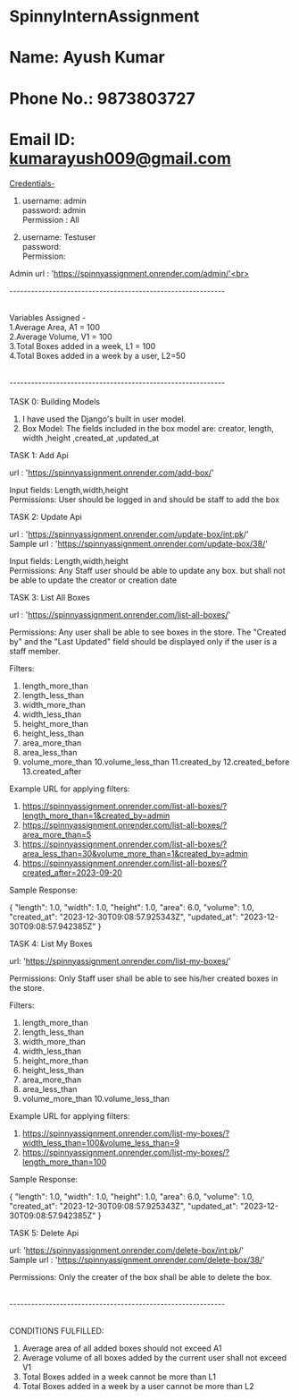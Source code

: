 # SpinnyInternAssignment
# Name: Ayush Kumar
# Phone No.: 9873803727
# Email ID: kumarayush009@gmail.com

<u>Credentials-</u>

1. username: admin <br>
password: admin<br>
Permission : All

2. username: Testuser <br>
password: <br>
Permission: <br>

Admin url : 'https://spinnyassignment.onrender.com/admin/'<br><br>

------------------------------------------------------------<br><br>

Variables Assigned -<br>
1.Average Area, A1 = 100 <br>
2.Average Volume, V1 = 100 <br>
3.Total Boxes added in a week, L1 = 100 <br>
4.Total Boxes added in a week by a user, L2=50 <br><br>

------------------------------------------------------------<br><br>
TASK 0: Building Models
1) I have used the Django's built in user model.
2) Box Model:
   The fields included in the box model are:
   creator, length, width ,height ,created_at ,updated_at

TASK 1: Add Api

url : 'https://spinnyassignment.onrender.com/add-box/'

Input fields: Length,width,height<br>
Permissions: User should be logged in and should be staff to add the box

TASK 2: Update Api

url : 'https://spinnyassignment.onrender.com/update-box/<int:pk>/'<br>
Sample url : 'https://spinnyassignment.onrender.com/update-box/38/'

Input fields: 
Length,width,height<br>
Permissions: 
Any Staff user should be able to update any box. but shall not be able to update the creator or creation date

TASK 3: List All Boxes

url : 'https://spinnyassignment.onrender.com/list-all-boxes/'

Permissions:
Any user shall be able to see boxes in the store. The "Created by" and the "Last Updated" field should be displayed only if the user is a staff member.

Filters:
1. length_more_than
2. length_less_than
3. width_more_than
4. width_less_than
5. height_more_than
6. height_less_than
7. area_more_than
8. area_less_than
9. volume_more_than
10.volume_less_than
11.created_by
12.created_before
13.created_after

Example URL for applying filters: 
1) https://spinnyassignment.onrender.com/list-all-boxes/?length_more_than=1&created_by=admin
2) https://spinnyassignment.onrender.com/list-all-boxes/?area_more_than=5
3) https://spinnyassignment.onrender.com/list-all-boxes/?area_less_than=30&volume_more_than=1&created_by=admin
4) https://spinnyassignment.onrender.com/list-all-boxes/?created_after=2023-09-20

Sample Response:

{
        "length": 1.0,
        "width": 1.0,
        "height": 1.0,
        "area": 6.0,
        "volume": 1.0,
        "created_at": "2023-12-30T09:08:57.925343Z",
        "updated_at": "2023-12-30T09:08:57.942385Z"
}


TASK 4: List My Boxes

url: 'https://spinnyassignment.onrender.com/list-my-boxes/'

Permissions:
Only Staff user shall be able to see his/her created boxes in the store.

Filters:
1. length_more_than
2. length_less_than
3. width_more_than
4. width_less_than
5. height_more_than
6. height_less_than
7. area_more_than
8. area_less_than
9. volume_more_than
10.volume_less_than

Example URL for applying filters: 
1) https://spinnyassignment.onrender.com/list-my-boxes/?width_less_than=100&volume_less_than=9
2) https://spinnyassignment.onrender.com/list-my-boxes/?length_more_than=100

Sample Response:

{
        "length": 1.0,
        "width": 1.0,
        "height": 1.0,
        "area": 6.0,
        "volume": 1.0,
        "created_at": "2023-12-30T09:08:57.925343Z",
        "updated_at": "2023-12-30T09:08:57.942385Z"
}


TASK 5: Delete Api

url: 'https://spinnyassignment.onrender.com/delete-box/<int:pk>/'<br>
Sample url : 'https://spinnyassignment.onrender.com/delete-box/38/'

Permissions:
Only the creater of the box shall be able to delete the box.<br><br>

------------------------------------------------------------<br><br>

CONDITIONS FULFILLED:
1. Average area of all added boxes should not exceed A1
2. Average volume of all boxes added by the current user shall not exceed V1
3. Total Boxes added in a week cannot be more than L1
4. Total Boxes added in a week by a user cannot be more than L2
